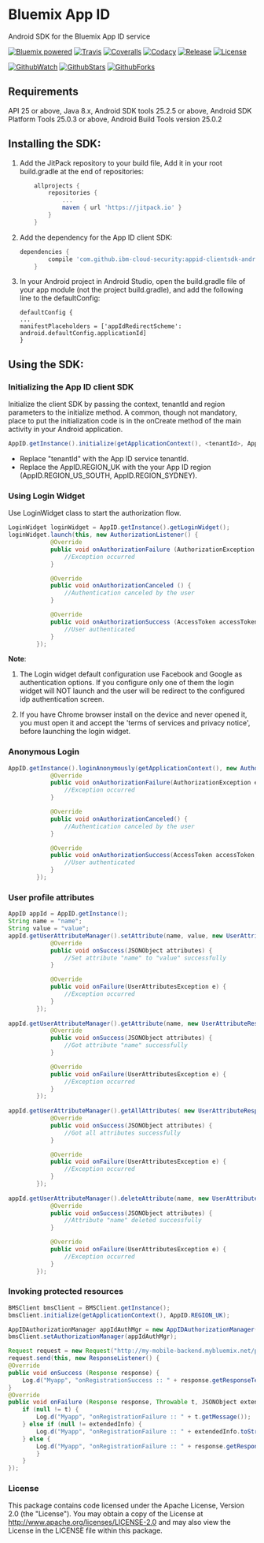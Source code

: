 # Bluemix App ID
Android SDK for the Bluemix App ID service

[![Bluemix powered][img-bluemix-powered]][url-bluemix]
[![Travis][img-travis-master]][url-travis-master]
[![Coveralls][img-coveralls-master]][url-coveralls-master]
[![Codacy][img-codacy]][url-codacy]
[![Release](https://jitpack.io/v/ibm-cloud-security/appid-clientsdk-android.svg)](https://jitpack.io/#ibm-cloud-security/appid-clientsdk-android)
[![License][img-license]][url-bintray]

[![GithubWatch][img-github-watchers]][url-github-watchers]
[![GithubStars][img-github-stars]][url-github-stars]
[![GithubForks][img-github-forks]][url-github-forks]

## Requirements
API 25 or above, Java 8.x, Android SDK tools 25.2.5 or above, Android SDK Platform Tools 25.0.3 or above, Android Build Tools version 25.0.2

## Installing the SDK:
1.  Add the JitPack repository to your build file, 
     Add it in your root build.gradle at the end of repositories:

    ```gradle
	    allprojects {
		    repositories {
			    ...
			    maven { url 'https://jitpack.io' }
		    }
	    }
    ```

2. Add the dependency for the App ID client SDK:
    ```gradle
    dependencies {
		    compile 'com.github.ibm-cloud-security:appid-clientsdk-android:1.+'
	    }
    ```
    
3. In your Android project in Android Studio, open the build.gradle file of your app module (not the project build.gradle), and add the following line to the defaultConfig:
    ```
    defaultConfig {
    ...
    manifestPlaceholders = ['appIdRedirectScheme': android.defaultConfig.applicationId]
    }
    ```

## Using the SDK:

### Initializing the App ID client SDK

Initialize the client SDK by passing the context, tenantId and region parameters to the initialize method. A common, though not mandatory, place to put the initialization code is in the onCreate method of the main activity in your Android application.
```java
AppID.getInstance().initialize(getApplicationContext(), <tenantId>, AppID.REGION_UK);
```
* Replace "tenantId" with the App ID service tenantId.
* Replace the AppID.REGION_UK with the your App ID region (AppID.REGION_US_SOUTH, AppID.REGION_SYDNEY).

### Using Login Widget
Use LoginWidget class to start the authorization flow.   

```java
LoginWidget loginWidget = AppID.getInstance().getLoginWidget();
loginWidget.launch(this, new AuthorizationListener() {
			@Override
			public void onAuthorizationFailure (AuthorizationException exception) {
				//Exception occurred
			}

			@Override
			public void onAuthorizationCanceled () {
				//Authentication canceled by the user
			}

			@Override
			public void onAuthorizationSuccess (AccessToken accessToken, IdentityToken identityToken) {
				//User authenticated
			}
		});
```
**Note**: 

1. The Login widget default configuration use Facebook and Google as authentication options.
    If you configure only one of them the login widget will NOT launch and the user will be redirect to the configured idp authentication screen.
    
2. If you have Chrome browser install on the device and never opened it, you must open it and accept the 'terms of services and privacy notice', before launching the login widget. 

### Anonymous Login
```java
AppID.getInstance().loginAnonymously(getApplicationContext(), new AuthorizationListener() {
			@Override
			public void onAuthorizationFailure(AuthorizationException exception) {
				//Exception occurred
			}

			@Override
			public void onAuthorizationCanceled() {
				//Authentication canceled by the user
			}

			@Override
			public void onAuthorizationSuccess(AccessToken accessToken, IdentityToken identityToken) {
				//User authenticated
			}
		});
```

### User profile attributes
```java
AppID appId = AppID.getInstance();
String name = "name";
String value = "value";
appId.getUserAttributeManager().setAttribute(name, value, new UserAttributeResponseListener() {
			@Override
			public void onSuccess(JSONObject attributes) {
				//Set attribute "name" to "value" successfully 
			}

			@Override
			public void onFailure(UserAttributesException e) {
				//Exception occurred
			}
		});
		
appId.getUserAttributeManager().getAttribute(name, new UserAttributeResponseListener() {
			@Override
			public void onSuccess(JSONObject attributes) {
				//Got attribute "name" successfully 
			}

			@Override
			public void onFailure(UserAttributesException e) {
				//Exception occurred
			}
		});
		
appId.getUserAttributeManager().getAllAttributes( new UserAttributeResponseListener() {
			@Override
			public void onSuccess(JSONObject attributes) {
				//Got all attributes successfully
			}

			@Override
			public void onFailure(UserAttributesException e) {
				//Exception occurred
			}
		});
		
appId.getUserAttributeManager().deleteAttribute(name, new UserAttributeResponseListener() {
			@Override
			public void onSuccess(JSONObject attributes) {
				//Attribute "name" deleted successfully
			}

			@Override
			public void onFailure(UserAttributesException e) {
				//Exception occurred
			}
		});
```

### Invoking protected resources
```java
BMSClient bmsClient = BMSClient.getInstance();
bmsClient.initialize(getApplicationContext(), AppID.REGION_UK);

AppIDAuthorizationManager appIdAuthMgr = new AppIDAuthorizationManager(AppID.getInstance())
bmsClient.setAuthorizationManager(appIdAuthMgr);

Request request = new Request("http://my-mobile-backend.mybluemix.net/protected", Request.GET);
request.send(this, new ResponseListener() {
@Override
public void onSuccess (Response response) {
    Log.d("Myapp", "onRegistrationSuccess :: " + response.getResponseText());
}
@Override
public void onFailure (Response response, Throwable t, JSONObject extendedInfo) {
    if (null != t) {
        Log.d("Myapp", "onRegistrationFailure :: " + t.getMessage());
    } else if (null != extendedInfo) {
        Log.d("Myapp", "onRegistrationFailure :: " + extendedInfo.toString());
    } else {
        Log.d("Myapp", "onRegistrationFailure :: " + response.getResponseText());
        }
    }
});
```

### License
This package contains code licensed under the Apache License, Version 2.0 (the "License"). You may obtain a copy of the License at http://www.apache.org/licenses/LICENSE-2.0 and may also view the License in the LICENSE file within this package.

[img-bluemix-powered]: https://img.shields.io/badge/bluemix-powered-blue.svg
[url-bluemix]: http://bluemix.net
[url-bintray]: https://bintray.com/ibmcloudsecurity/appid-clientsdk-android
[img-license]: https://img.shields.io/github/license/ibm-cloud-security/appid-clientsdk-android.svg
[img-version]: https://img.shields.io/bintray/v/ibmcloudsecurity/maven/appid-clientsdk-android.svg

[img-github-watchers]: https://img.shields.io/github/watchers/ibm-cloud-security/appid-clientsdk-android.svg?style=social&label=Watch
[url-github-watchers]: https://github.com/ibm-cloud-security/appid-clientsdk-android/watchers
[img-github-stars]: https://img.shields.io/github/stars/ibm-cloud-security/appid-clientsdk-android.svg?style=social&label=Star
[url-github-stars]: https://github.com/ibm-cloud-security/appid-clientsdk-android/stargazers
[img-github-forks]: https://img.shields.io/github/forks/ibm-cloud-security/appid-clientsdk-android.svg?style=social&label=Fork
[url-github-forks]: https://github.com/ibm-cloud-security/appid-clientsdk-android/network

[img-travis-master]: https://travis-ci.org/ibm-cloud-security/appid-clientsdk-android.svg
[url-travis-master]: https://travis-ci.org/ibm-cloud-security/appid-clientsdk-android

[img-coveralls-master]: https://coveralls.io/repos/github/ibm-cloud-security/appid-clientsdk-android/badge.svg
[url-coveralls-master]: https://coveralls.io/github/ibm-cloud-security/appid-clientsdk-android

[img-codacy]: https://api.codacy.com/project/badge/Grade/d41f8f069dd343769fcbdb55089561fc?branch=master
[url-codacy]: https://www.codacy.com/app/ibm-cloud-security/appid-clientsdk-android
